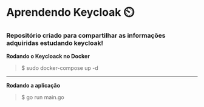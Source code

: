 # Aprendendo Keycloak ⏲️

### Repositório criado para compartilhar as informações adquiridas estudando keycloak! 

**Rodando o Keycloack no Docker**
> $ sudo docker-compose up -d

---

**Rodando a aplicação**
> $ go run main.go
